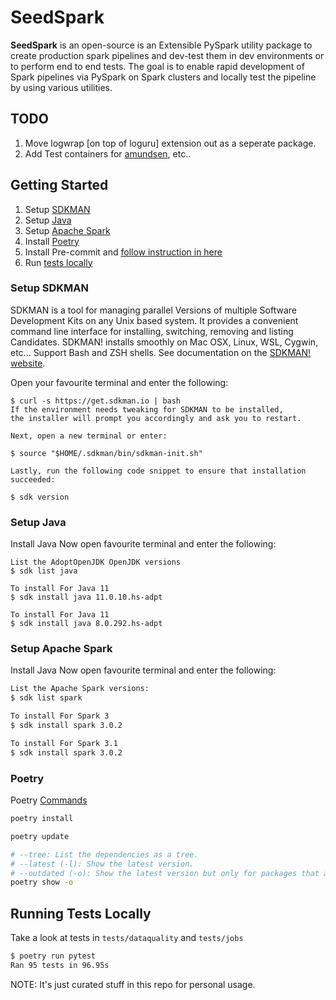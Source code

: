 # SeedSpark

**SeedSpark** is an open-source is an Extensible PySpark utility package to create production spark pipelines and dev-test them in dev environments or to perform end to end tests. The goal is to enable rapid development of Spark pipelines via PySpark on Spark clusters and locally test the pipeline by using various utilities.

## TODO

1. Move logwrap [on top of loguru] extension out as a seperate package.
1. Add Test containers for [amundsen](https://www.amundsen.io/amundsen/), etc..

## Getting Started

1. Setup [SDKMAN](#setup-sdkman)
1. Setup [Java](#setup-java)
1. Setup [Apache Spark](#setup-apache-spark)
1. Install [Poetry](#poetry)
1. Install Pre-commit and [follow instruction in here](PreCommit.MD)
1. Run [tests locally](#running-tests-locally)

### Setup SDKMAN

SDKMAN is a tool for managing parallel Versions of multiple Software Development Kits on any Unix based system. It provides a convenient command line interface for installing, switching, removing and listing Candidates.
SDKMAN! installs smoothly on Mac OSX, Linux, WSL, Cygwin, etc... Support Bash and ZSH shells.
See documentation on the [SDKMAN! website](https://sdkman.io).

Open your favourite terminal and enter the following:

```shell
$ curl -s https://get.sdkman.io | bash
If the environment needs tweaking for SDKMAN to be installed,
the installer will prompt you accordingly and ask you to restart.

Next, open a new terminal or enter:

$ source "$HOME/.sdkman/bin/sdkman-init.sh"

Lastly, run the following code snippet to ensure that installation succeeded:

$ sdk version
```


### Setup Java

Install Java Now open favourite terminal and enter the following:

```shell
List the AdoptOpenJDK OpenJDK versions
$ sdk list java

To install For Java 11
$ sdk install java 11.0.10.hs-adpt

To install For Java 11
$ sdk install java 8.0.292.hs-adpt
```

### Setup Apache Spark

Install Java Now open favourite terminal and enter the following:

```bash
List the Apache Spark versions:
$ sdk list spark

To install For Spark 3
$ sdk install spark 3.0.2

To install For Spark 3.1
$ sdk install spark 3.0.2
```

### Poetry

Poetry [Commands](https://python-poetry.org/docs/cli/#search)

```bash
poetry install

poetry update

# --tree: List the dependencies as a tree.
# --latest (-l): Show the latest version.
# --outdated (-o): Show the latest version but only for packages that are outdated.
poetry show -o
```

## Running Tests Locally

Take a look at tests in `tests/dataquality` and `tests/jobs`

```bash
$ poetry run pytest
Ran 95 tests in 96.95s
```

NOTE: It's just curated stuff in this repo for personal usage.
